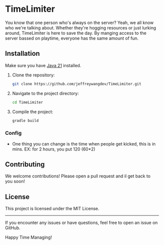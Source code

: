 # TimeLimiter


You know that one person who's always on the server? Yeah, we all know who we're talking about. Whether they're hogging resources or just lurking around, TimeLimiter is here to save the day. By manging access to the server bassed on playtime, everyone has the same amount of fun.


## Installation
Make sure you have [Java 21](https://www.oracle.com/java/technologies/javase/jdk21-archive-downloads.html) installed.

1. Clone the repository:
   ```sh
   git clone https://github.com/jeffreywangdev/TimeLimiter.git
   ```
2. Navigate to the project directory:
   ```sh
   cd TimeLimiter
   ```
3. Compile the project:
   ```sh
   gradle build
   ```
### Config

- One thing you can change is the time when people get kicked, this is in mins. EX: for 2 hours, you put 120 (60*2)

## Contributing
We welcome contributions! Please open a pull request and il get back to you soon!

## License
This project is licensed under the MIT License.

---
If you encounter any issues or have questions, feel free to open an issue on GitHub.

Happy Time Managing!